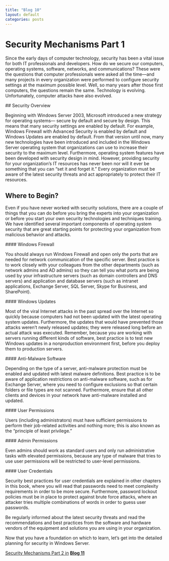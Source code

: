 ```yaml
---
title: "Blog 10"
layout: default
categories: posts
---
```


# Security Mechanisms Part 1
<p> Since the early days of computer technology, security has been a vital issue for both IT professionals
and developers. How do we secure our computers, operating systems, software, networks,
and communications? These were the questions that computer professionals were asked
all the time—and many projects in every organization were performed to configure security
settings at the maximum possible level. Well, so many years after those first computers, the
questions remain the same. Technology is evolving. Unfortunately, computer attacks have also
evolved. </p>
## Security Overview
<p> Beginning with Windows Server 2003, Microsoft introduced a new strategy for operating systems—
secure by default and secure by design. This means that many security settings are
enabled by default. For example, Windows Firewall with Advanced Security is enabled by
default and Windows Updates are enabled by default. From that version until now, many new
technologies have been introduced and included in the Windows Server operating system that
organizations can use to increase their security to the maximum level. Furthermore, operating
system features have been developed with security design in mind. However, providing security
for your organization’s IT resources has never been nor will it ever be something that you
can “set it and forget it.” Every organization must be aware of the latest security threats and act
appropriately to protect their IT resources. </p>
<h2> Where to Begin? </h2>
<p> Even if you have never worked with security solutions, there are a couple of things that you can
do before you bring the experts into your organization or before you start your own security technologies 
and techniques training. We have identified several important components of operating
system security that are great starting points for protecting your organization from malicious
behavior and attacks. </p>
#### Windows Firewall 
<p> You should always run Windows Firewall and open only the ports that
are needed for network communication of the specific server. Best practice is to work closely
with your colleagues from the other departments (such as network admins and AD admins)
so they can tell you what ports are being used by your infrastructure servers (such as domain
controllers and DNS servers) and application and database servers (such as intranet applications,
Exchange Server, SQL Server, Skype for Business, and SharePoint). </p>
#### Windows Updates 
<p> Most of the viral Internet attacks in the past spread over the Internet so
quickly because computers had not been updated with the latest operating system updates.
Furthermore, the updates that would have prevented those attacks weren’t newly released
updates; they were released long before an actual attack was executed. Remember, because
you are working with servers running different kinds of software, best practice is to test new
Windows updates in a nonproduction environment first, before you deploy them to production
servers.</p>
#### Anti-Malware Software 
<p> Depending on the type of a server, anti-malware protection must
be enabled and updated with latest malware definitions. Best practice is to be aware of application
restrictions on anti-malware software, such as for Exchange Server, where you need to
configure exclusions so that certain folders or file types are not scanned. Furthermore, ensure
that all other clients and devices in your network have anti-malware installed and updated. </p>
#### User Permissions 
<p> Users (including administrators) must have sufficient permissions to
perform their job-related activities and nothing more; this is also known as the “principle of
least privilege.” </p>
#### Admin Permissions 
<p> Even admins should work as standard users and only run administrative
tasks with elevated permissions, because any type of malware that tries to use user permissions
will be restricted to user-level permissions. </p>
#### User Credentials 
<p> Security best practices for user credentials are explained in other chapters
in this book, where you will read that passwords need to meet complexity requirements
in order to be more secure. Furthermore, password lockout policies must be in place to protect
against brute force attacks, where an attacker tries multiple combinations of words in order
to guess user passwords. </p>
<p> Be regularly informed about the latest security threats and read the recommendations and
best practices from the software and hardware vendors of the equipment and solutions you are
using in your organization. </p>
<p> Now that you have a foundation on which to learn, let’s get into the detailed planning for
security in Windows Server. </p>

<u>Security Mechanisms Part 2 in</u> <a href="https://mikehosseini.github.io/mikehosseini.github.io/posts/2020/11/20/Blog-11.html"><b>Blog 11</b></a>
